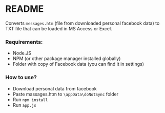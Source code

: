 # README #

Converts `messages.htm` (file from downloaded personal facebook data) to TXT file that can be loaded in MS Access or Excel.

### Requirements: ###

* Node.JS
* NPM (or other package manager installed globally)
* Folder with copy of Facebook data (you can find it in settings)

### How to use? ###

* Download personal data from facebook
* Paste massages.htm to `\appData\doNotSync` folder
* Run `npm install`
* Run `app.js`
